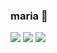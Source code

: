 ### maria 👋

![](https://media1.tenor.com/m/4P6wtTYwiKwAAAAC/welcome-beige.gif)
![](https://media1.tenor.com/m/QXKuxB2MfDIAAAAd/brown-est%C3%A9tica.gif)
![](https://media1.tenor.com/m/n1uAE7__ao4AAAAC/hello.gif)

